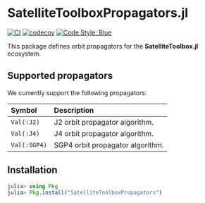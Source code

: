 SatelliteToolboxPropagators.jl
==============================

[![CI](https://github.com/JuliaSpace/SatelliteToolboxPropagators.jl/actions/workflows/ci.yml/badge.svg)](https://github.com/JuliaSpace/SatelliteToolboxPropagators.jl/actions/workflows/ci.yml)
[![codecov](https://codecov.io/gh/JuliaSpace/SatelliteToolboxPropagators.jl/branch/main/graph/badge.svg?token=WSVR7QYKOD)](https://codecov.io/gh/JuliaSpace/SatelliteToolboxPropagators.jl)
[![Code Style: Blue](https://img.shields.io/badge/code%20style-blue-4495d1.svg)](https://github.com/invenia/BlueStyle)

This package defines orbit propagators for the **SatelliteToolbox.jl** ecosystem.

## Supported propagators

We currently support the following propagators:

| **Symbol**     | **Description**                  |
|:---------------|:---------------------------------|
| `Val(:J2)`     | J2 orbit propagator algorithm.   |
| `Val(:J4)`     | J4 orbit propagator algorithm.   |
| `Val(:SGP4)`   | SGP4 orbit propagator algorithm. |

## Installation

``` julia
julia> using Pkg
julia> Pkg.install("SatelliteToolboxPropagators")
```
